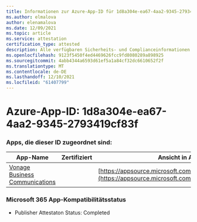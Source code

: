```yaml
---
title: Informationen zur Azure-App-ID für 1d8a304e-ea67-4aa2-9345-2793419cf83f
ms.author: elmalova
author: elenamalova
ms.date: 12/09/2021
ms.topic: article
ms.service: attestation
certification_type: attested
description: Alle verfügbaren Sicherheits- und Complianceinformationen für 1d8a304e-ea67-4aa2-9345-2793419cf83f.
ms.openlocfilehash: 9123f5450f4ed4469626fcc9fd8080289a898925
ms.sourcegitcommit: 4abb4344a6593d61ef5a1a84cf32dc6610652f2f
ms.translationtype: MT
ms.contentlocale: de-DE
ms.lasthandoff: 12/10/2021
ms.locfileid: "61407799"
---
```

# <a name="azure-app-id-1d8a304e-ea67-4aa2-9345-2793419cf83f"></a>Azure-App-ID: 1d8a304e-ea67-4aa2-9345-2793419cf83f


### <a name="apps-associated-with-this-id"></a>Apps, die dieser ID zugeordnet sind:
| **App-Name** | **Zertifiziert** | **Ansicht in AppSource** |
|--------------|---------------|-----------------------|
| [Vonage Business Communications](https://docs.microsoft.com/microsoft-365-app-certification/forward/WA200002988) |  | [https://appsource.microsoft.com/product/office/WA200002988](https://appsource.microsoft.com/product/office/WA200002988) |

### <a name="microsoft-365-app-compliance-status"></a>Microsoft 365 App-Kompatibilitätsstatus
- Publisher Attestaton Status: Completed
